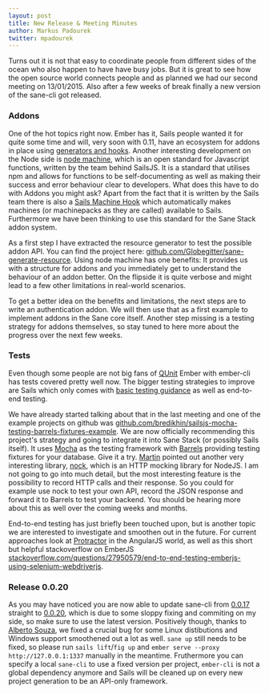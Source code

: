 ```yaml
---
layout: post
title: New Release & Meeting Minutes
author: Markus Padourek
twitter: mpadourek
---
```


Turns out it is not that easy to coordinate people from different sides of the ocean who also happen to have have busy jobs. But it is great to see how the open source world connects people and as planned we had our second meeting on 13/01/2015. Also after a few weeks of break finally a new version of the sane-cli got released.

<!-- more -->

### Addons

One of the hot topics right now. Ember has it, Sails people wanted it for quite some time and will, very soon with 0.11, have an ecosystem for addons in place using [generators and hooks](http://sailsjs.org/#/documentation/concepts/extending-sails). Another interesting development on the Node side is [node machine](http://node-machine.org/), which is an open standard for Javascript functions, written by the team behind SailsJS. It is a standard that utilises npm and allows for functions to be self-documenting as well as making their success and error behaviour clear to developers. What does this have to do with Addons you might ask? Apart from the fact that it is written by the Sails team there is also a [Sails Machine Hook](https://github.com/node-machine/sails-hook-machines) which automatically makes machines (or machinepacks as they are called) available to Sails. Furthermore we have been thinking to use this standard for the Sane Stack addon system.

As a first step I have extracted the resource generator to test the possible addon API. You can find the project here: [github.com/Globegitter/sane-generate-resource](https://github.com/Globegitter/sane-generate-resource). Using node machine has one benefits: It provides us with a structure for addons and you immediately get to understand the behaviour of an addon better. On the flipside it is quite verbose and might lead to a few other limitations in real-world scenarios.

To get a better idea on the benefits and limitations, the next steps are to write an authentication addon. We will then use that as a first example to implement addons in the Sane core itself. Another step missing is a testing strategy for addons themselves, so stay tuned to here more about the progress over the next few weeks.

### Tests

Even though some people are not big fans of [QUnit](http://qunitjs.com/) Ember with ember-cli has tests covered pretty well now. The bigger testing strategies to improve are Sails which only comes with [basic testing guidance](http://sailsjs.org/#/documentation/concepts/Testing) as well as end-to-end testing.

We have already started talking about that in the last meeting and one of the example projects on github was [github.com/bredikhin/sailsjs-mocha-testing-barrels-fixtures-example](https://github.com/bredikhin/sailsjs-mocha-testing-barrels-fixtures-example). We are now officially recommending this project's strategy and going to integrate it into Sane Stack (or possibly Sails itself). It uses [Mocha](http://mochajs.org/) as the testing framework with [Barrels](https://github.com/bredikhin/barrels/) providing testing fixtures for your database. Give it a try. [Martin](https://twitter.com/cyberseer) pointed out another very interesting library, [nock](https://github.com/pgte/nock), which is an HTTP mocking library for NodeJS. I am not going to go into much detail, but the most interesting feature is the possibility to record HTTP calls and their response. So you could for example use nock to test your own API, record the JSON response and forward it to Barrels to test your backend. You should be hearing more about this as well over the coming weeks and months.

End-to-end testing has just briefly been touched upon, but is another topic we are interested to investigate and smoothen out in the future. For current approaches look at [Protractor](https://github.com/angular/protractor) in the AngularJS world, as well as this short but helpful stackoverflow on EmberJS [stackoverflow.com/questions/27950579/end-to-end-testing-emberjs-using-selenium-webdriverjs](http://stackoverflow.com/questions/27950579/end-to-end-testing-emberjs-using-selenium-webdriverjs).

### Release 0.0.20

As you may have noticed you are now able to update sane-cli from [0.0.17](https://github.com/artificialio/sane/releases/tag/0.0.17) straight to [0.0.20](https://github.com/artificialio/sane/releases/tag/0.0.20), which is due to some sloppy fixing and commiting on my side, so make sure to use the latest version. Positively though, thanks to [Alberto Souza](https://github.com/albertosouza), we fixed a crucial bug for some Linux distibutions and Windows support smoothened out a lot as well. `sane up` still needs to be fixed, so please run `sails lift`/`fig up` and `ember serve --proxy http://127.0.0.1:1337` manually in the meantime. Fruthermore you can specify a local `sane-cli` to use a fixed version per project, `ember-cli` is not a global dependency anymore and Sails will be cleaned up on every new project generation to be an API-only framework.